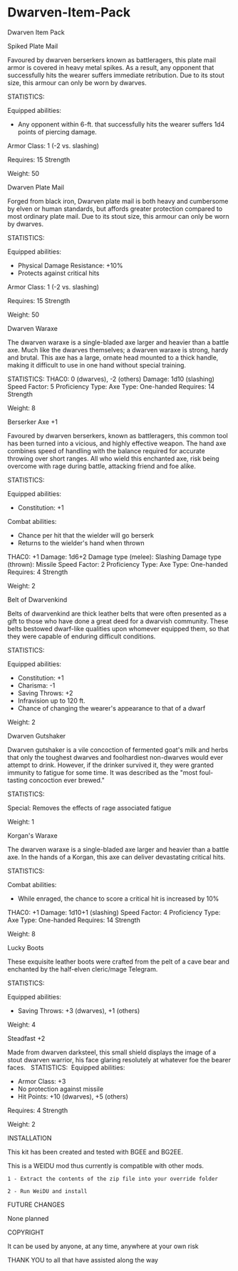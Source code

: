 # Dwarven-Item-Pack
Dwarven Item Pack

Spiked Plate Mail

Favoured by dwarven berserkers known as battleragers, this plate mail armor is covered in heavy metal spikes. As a result, any opponent that successfully hits the wearer suffers immediate retribution. Due to its stout size, this armour can only be worn by dwarves.

STATISTICS:

Equipped abilities:
- Any opponent within 6-ft. that successfully hits the wearer suffers 1d4 points of piercing damage.

Armor Class: 1 (-2 vs. slashing)

Requires: 15 Strength

Weight: 50

Dwarven Plate Mail

Forged from black iron, Dwarven plate mail is both heavy and cumbersome by elven or human standards, but affords greater protection compared to most ordinary plate mail. Due to its stout size, this armour can only be worn by dwarves.

STATISTICS:

Equipped abilities:
- Physical Damage Resistance: +10%
- Protects against critical hits

Armor Class: 1 (-2 vs. slashing)

Requires: 15 Strength

Weight: 50

Dwarven Waraxe

The dwarven waraxe is a single-bladed axe larger and heavier than a battle axe. Much like the dwarves themselves; a dwarven waraxe is strong, hardy and brutal. This axe has a large, ornate head mounted to a thick handle, making it difficult to use in one hand without special training.

STATISTICS:
THAC0: 0 (dwarves), -2 (others)
Damage: 1d10 (slashing) 
Speed Factor: 5 
Proficiency Type: Axe 
Type: One-handed 
Requires: 14 Strength

Weight: 8

Berserker Axe +1

Favoured by dwarven berserkers, known as battleragers, this common tool has been turned into a vicious, and highly effective weapon. The hand axe combines speed of handling with the balance required for accurate throwing over short ranges. All who wield this enchanted axe, risk being overcome with rage during battle, attacking friend and foe alike.

STATISTICS:

Equipped abilities:
- Constitution: +1

Combat abilities:
- Chance per hit that the wielder will go berserk
- Returns to the wielder's hand when thrown

THAC0: +1
Damage: 1d6+2
Damage type (melee): Slashing
Damage type (thrown): Missile
Speed Factor: 2
Proficiency Type: Axe
Type: One-handed
Requires:
 4 Strength

Weight: 2

Belt of Dwarvenkind

Belts of dwarvenkind are thick leather belts that were often presented as a gift to those who have done a great deed for a dwarvish community. These belts bestowed dwarf-like qualities upon whomever equipped them, so that they were capable of enduring difficult conditions. 

STATISTICS:

Equipped abilities:
- Constitution: +1
- Charisma: -1
- Saving Throws: +2
- Infravision up to 120 ft.
- Chance of changing the wearer's appearance to that of a dwarf

Weight: 2

Dwarven Gutshaker

Dwarven gutshaker is a vile concoction of fermented goat's milk and herbs that only the toughest dwarves and foolhardiest non-dwarves would ever attempt to drink. However, if the drinker survived it, they were granted immunity to fatigue for some time. It was described as the "most foul-tasting concoction ever brewed."

STATISTICS:

Special: Removes the effects of rage associated fatigue

Weight: 1

Korgan's Waraxe

The dwarven waraxe is a single-bladed axe larger and heavier than a battle axe. In the hands of a Korgan, this axe can deliver devastating critical hits.

STATISTICS:

Combat abilities:
- While enraged, the chance to score a critical hit is increased by 10%

THAC0: +1
Damage: 1d10+1 (slashing)
Speed Factor: 4
Proficiency Type: Axe
Type: One-handed
Requires:
 14 Strength

Weight: 8

Lucky Boots

These exquisite leather boots were crafted from the pelt of a cave bear and enchanted by the half-elven cleric/mage Telegram.

STATISTICS:

Equipped abilities:
- Saving Throws: +3 (dwarves), +1 (others)

Weight: 4

Steadfast +2 

Made from dwarven darksteel, this small shield displays the image of a stout dwarven warrior, his face glaring resolutely at whatever foe the bearer faces.   STATISTICS:  Equipped abilities:
- Armor Class: +3
- No protection against missile
- Hit Points: +10 (dwarves), +5 (others)

Requires:
 4 Strength

Weight: 2

INSTALLATION 
                 
This kit has been created and tested with BGEE and BG2EE. 

This is a WEIDU mod thus currently is compatible with other mods.

	1 - Extract the contents of the zip file into your override folder

	2 - Run WeiDU and install

FUTURE  CHANGES  

None planned

COPYRIGHT

It can be used by anyone, at any time, anywhere at your own risk

THANK YOU to all that have assisted along the way
